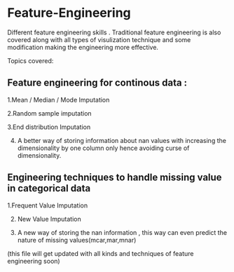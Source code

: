 # Feature-Engineering
Different feature engineering skills . Traditional feature engineering is also covered along with all types of visulization technique and some modification making the engineering more effective.

Topics covered:

## Feature engineering for continous data :

  1.Mean / Median / Mode Imputation
  
  2.Random sample imputation
  
  3.End distribution Imputation
  
  4. A better way of storing information about nan values with increasing the dimensionality by one column only hence avoiding curse of dimensionality.
  
## Engineering techniques to handle missing value in categorical data
    
   1.Frequent Value Imputation
   
   2. New Value Imputation
   
   3. A new way of storing the nan information , this way can even predict the nature of missing values(mcar,mar,mnar)
  

 
 (this file will get updated with all kinds and techniques of feature engineering soon)
